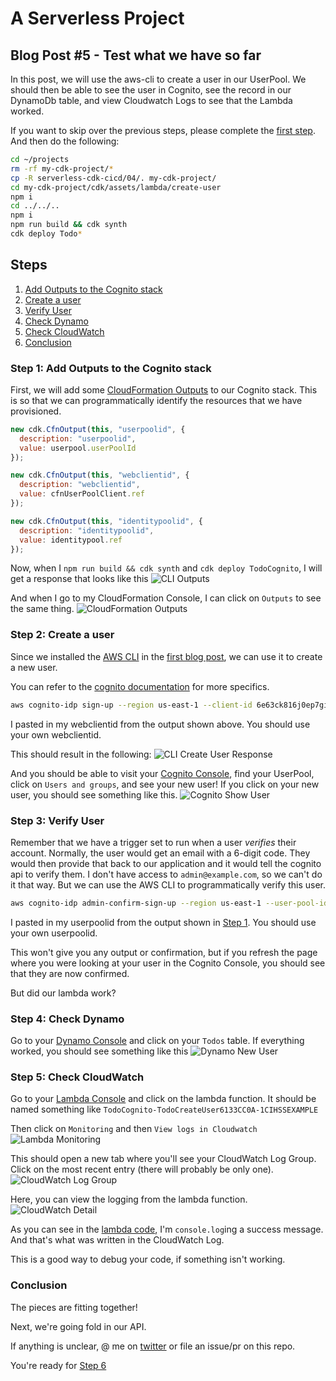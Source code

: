 # A Serverless Project

## Blog Post #5 - Test what we have so far

In this post, we will use the aws-cli to create a user in our UserPool. We should then be able to see the user in Cognito, see the record in our DynamoDb table, and view Cloudwatch Logs to see that the Lambda worked.

If you want to skip over the previous steps, please complete the [first step](../01). And then do the following:

```sh
cd ~/projects
rm -rf my-cdk-project/*
cp -R serverless-cdk-cicd/04/. my-cdk-project/
cd my-cdk-project/cdk/assets/lambda/create-user
npm i
cd ../../..
npm i
npm run build && cdk synth
cdk deploy Todo*
```

## Steps

1. [Add Outputs to the Cognito stack](#outputs)
1. [Create a user](#create-user)
1. [Verify User](#verify-user)
1. [Check Dynamo](#dynamo)
1. [Check CloudWatch](#cloudwatch)
1. [Conclusion](#conclusion)

### Step 1: Add Outputs to the Cognito stack <a name="outputs"></a>

First, we will add some [CloudFormation Outputs](https://docs.aws.amazon.com/AWSCloudFormation/latest/UserGuide/outputs-section-structure.html) to our Cognito stack. This is so that we can programmatically identify the resources that we have provisioned.

```js
new cdk.CfnOutput(this, "userpoolid", {
  description: "userpoolid",
  value: userpool.userPoolId
});

new cdk.CfnOutput(this, "webclientid", {
  description: "webclientid",
  value: cfnUserPoolClient.ref
});

new cdk.CfnOutput(this, "identitypoolid", {
  description: "identitypoolid",
  value: identitypool.ref
});
```

Now, when I `npm run build && cdk synth` and `cdk deploy TodoCognito`, I will get a response that looks like this
![CLI Outputs](../images/19_CLI_Outputs.png)

And when I go to my CloudFormation Console, I can click on `Outputs` to see the same thing.
![CloudFormation Outputs](../images/20_CloudFormation_Outputs.png)

### Step 2: Create a user <a name="create-user"></a>

Since we installed the [AWS CLI](https://docs.aws.amazon.com/cli) in the [first blog post](../01#setup-cli), we can use it to create a new user.

You can refer to the [cognito documentation](https://docs.aws.amazon.com/cli/latest/reference/cognito-idp/index.html) for more specifics.

```sh
aws cognito-idp sign-up --region us-east-1 --client-id 6e63ck816j0ep7gi5n1fbtsp6b --username admin@example.com --password Passw0rd! --user-attributes '[{"Name":"custom:first_name","Value":"Admin"},{"Name":"custom:last_name","Value":"Istrator"}]'
```

I pasted in my webclientid from the output shown above. You should use your own webclientid.

This should result in the following:
![CLI Create User Response](../images/21_CLI_Create_User_Response.png)

And you should be able to visit your [Cognito Console](https://console.aws.amazon.com/cognito/users/?region=us-east-1), find your UserPool, click on `Users and groups`, and see your new user! If you click on your new user, you should see something like this.
![Cognito Show User](../images/22_Cognito_Show_User.png)

### Step 3: Verify User <a name="verify-user"></a>

Remember that we have a trigger set to run when a user _verifies_ their account. Normally, the user would get an email with a 6-digit code. They would then provide that back to our application and it would tell the cognito api to verify them.
I don't have access to `admin@example.com`, so we can't do it that way. But we can use the AWS CLI to programmatically verify this user.

```sh
aws cognito-idp admin-confirm-sign-up --region us-east-1 --user-pool-id us-east-1_KnrxxXaDj --username admin@example.com
```

I pasted in my userpoolid from the output shown in [Step 1](#outputs). You should use your own userpoolid.

This won't give you any output or confirmation, but if you refresh the page where you were looking at your user in the Cognito Console, you should see that they are now confirmed.

But did our lambda work?

### Step 4: Check Dynamo <a name="dynamo"></a>

Go to your [Dynamo Console](https://console.aws.amazon.com/dynamodb/home?region=us-east-1#tables:) and click on your `Todos` table. If everything worked, you should see something like this
![Dynamo New User](../images/23_Dynamo_New_User.png)

### Step 5: Check CloudWatch <a href="cloudwatch"></a>

Go to your [Lambda Console](https://console.aws.amazon.com/lambda/home?region=us-east-1#/functions) and click on the lambda function. It should be named something like `TodoCognito-TodoCreateUser6133CC0A-1CIHSSEXAMPLE`

Then click on `Monitoring` and then `View logs in Cloudwatch`
![Lambda Monitoring](../images/24_Lambda_Monitoring.png)

This should open a new tab where you'll see your CloudWatch Log Group. Click on the most recent entry (there will probably be only one).
![CloudWatch Log Group](../images/25_CloudWatch_Log_Group.png)

Here, you can view the logging from the lambda function.
![CloudWatch Detail](../images/26_CloudWatch_Detail.png)

As you can see in the [lambda code](cdk/assets/lambda/createuer/index.ts#L23), I'm `console.log`ing a success message. And that's what was written in the CloudWatch Log.

This is a good way to debug your code, if something isn't working.

### Conclusion <a name="conclusion"></a>

The pieces are fitting together!

Next, we're going fold in our API.

If anything is unclear, @ me on [twitter](https://twitter.com/murribu) or file an issue/pr on this repo.

You're ready for [Step 6](../06)

